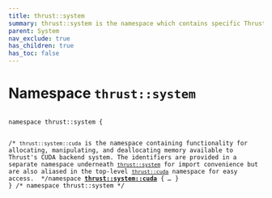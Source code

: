 ```yaml
---
title: thrust::system
summary: thrust::system is the namespace which contains specific Thrust backend systems. It also contains functionality for reporting error conditions originating from the operating system or other low-level application program interfaces such as the CUDA runtime. They are provided in a separate namespace for import convenience but are also aliased in the top-level thrust namespace for easy access. 
parent: System
nav_exclude: true
has_children: true
has_toc: false
---
```


# Namespace `thrust::system`

<code class="doxybook">
<span>namespace thrust::system {</span>
<br>
<span class="doxybook-comment">/* <code>thrust::system::cuda</code> is the namespace containing functionality for allocating, manipulating, and deallocating memory available to Thrust's CUDA backend system. The identifiers are provided in a separate namespace underneath <code><a href="/api/namespaces/namespacethrust_1_1system.html">thrust::system</a></code> for import convenience but are also aliased in the top-level <code><a href="/api/namespaces/namespacethrust_1_1cuda.html">thrust::cuda</a></code> namespace for easy access.  */</span><span>namespace <b><a href="/api/namespaces/namespacethrust_1_1system_1_1cuda.html">thrust::system::cuda</a></b> { <i>…</i> }</span>
<span>} /* namespace thrust::system */</span>
</code>

